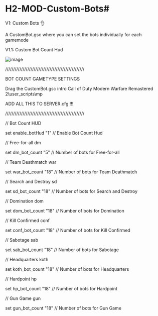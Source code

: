 # H2-MOD-Custom-Bots#

V1: Custom Bots 👌

A CustomBot.gsc where you can set the bots individually for each gamemode

V1.1: Custom Bot Count Hud

![image](https://github.com/user-attachments/assets/5144a3d2-9cac-41c6-ad02-346d7b85cfff)


//////////////////////////////////////////////////

BOT COUNT GAMETYPE SETTINGS  

Drag the CustomBot.gsc intro Call of Duty Modern Warfare Remastered 2\user_scripts\mp

ADD ALL THIS TO SERVER.cfg !!!

//////////////////////////////////////////////////

// Bot Count HUD

set enable_botHud "1"        // Enable Bot Count Hud

// Free-for-all dm

set dm_bot_count "5"         // Number of bots for Free-for-all

// Team Deathmatch war

set war_bot_count "18"       // Number of bots for Team Deathmatch

// Search and Destroy sd

set sd_bot_count "18"         // Number of bots for Search and Destroy

// Domination dom

set dom_bot_count "18"       // Number of bots for Domination

// Kill Confirmed conf

set conf_bot_count "18"       // Number of bots for Kill Confirmed

// Sabotage sab

set sab_bot_count "18"        // Number of bots for Sabotage

// Headquarters koth

set koth_bot_count "18"      // Number of bots for Headquarters

// Hardpoint hp

set hp_bot_count "18"        // Number of bots for Hardpoint

// Gun Game gun

set gun_bot_count "18"        // Number of bots for Gun Game
